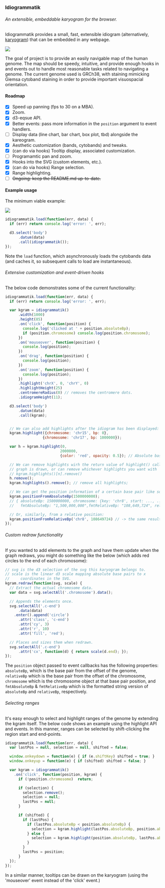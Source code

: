 ### Idiogrammatik
###### An extensible, embeddable karyogram for the browser.

Idiogrammatik provides a small, fast, extensible idiogram (alternatively,
[karyogram](http://en.wikipedia.org/wiki/Karyogram)) that can be embedded in any
webpage.

![](http://cl.ly/image/3c2p3p3S0942/Screen%20Recording%202014-08-30%20at%2005.22%20PM.gif)

The goal of project is to provide an easily navigable map of the human
genome. The map should be speedy, intuitive, and provide enough hooks in and
events out to handle most reasonable tasks related to navigating a genome. The
current genome used is GRCh38, with staining mimicking Giemsa cytoband staining
in order to provide important visuospacial orientation.

#### Roadmap

- [X] Speed up panning (fps to 30 on a MBA).
- [X] Zoom.
- [X] d3-eqsue API.
- [X] Better events: pass more information in the `position` argument to event handlers.
- [ ] Display data (line chart, bar chart, box plot, tbd) alongside the kareogram.
- [X] Aesthetic customization (bands, cytobands) and tweaks.
- [X] (can do via hooks) Tooltip display, associated customization.
- [ ] Programamtic pan and zoom.
- [X] Hooks into the SVG (custom elements, etc.).
- [X] (can do via hooks) Range selection.
- [X] Range highlighting.
- [ ] ~~Ongoing: keep the README.md up-to-date.~~

#### Example usage
The minimum viable example:

![](http://cl.ly/image/0M371r0O3R1k/Screen%20Shot%202014-08-29%20at%205.19.56%20PM.png)

```javascript
idiogrammatik.load(function(err, data) {
  if (err) return console.log('error: ', err);

  d3.select('body')
      .datum(data)
      .call(idiogrammatik());
});
```

Note the `load` function, which asynchronously loads the cytobands data (and
caches it, so subsequent calls to load are instantaneous).

###### Extensive customization and event-driven hooks

The below code demonstrates some of the current functionality:

```javascript
idiogrammatik.load(function(err, data) {
  if (err) return console.log('error: ', err);

  var kgram = idiogrammatik()
      .width(1000)
      .height(85)
      .on('click', function(position) {
        console.log('clicked at ' + position.absoluteBp);
        if (position.chromosome) console.log(position.chromosome);
      })
      .on('mouseover', function(position) {
        console.log(position);
      })
      .on('drag', function(position) {
        console.log(position);
      })
      .on('zoom', function(position) {
        console.log(position);
      })
      .highlight('chrX', 0, 'chrY', 0)
      .highlightHeight(25)
      .centromereRadius(0) // removes the centromere dots.
      .idiogramHeight(11);

  d3.select('body')
      .datum(data)
      .call(kgram);


  // We can also add highlights after the idiogram has been displayed:
  kgram.highlight({chromosome: 'chr15', bp: 0},
                 {chromosome: 'chr17', bp: 1000000});

  var h = kgram.highlight(0,
                         2000000,
                         {color: 'red', opacity: 0.5}); // Absolute basepairs.

  // We can remove highlights wirh the return value of highlight() calls after the
  // graph is drawn, or can remove whichever highlights you want with
  // kgram.highlights()[n].remove()
  h.remove();
  kgram.highlights().remove(); // remove all highlights;

  // We can get the position information of a certain base pair like so:
  kgram.positionFromAbsoluteBp(1500000000);
  // { absoluteBp: 1500000000, chromosome: {key: 'chr8', start: ..., ...},
  //   fmtAbsoluteBp: "1,500,000,000",fmtRelativeBp: "108,649,724", relativeBp: 108649724 }

  // Or, similarly, from a relative position:
  kgram.positionFromRelativeBp('chr8', 108649724) // -> the same result as above
});
```

###### Custom redraw functionality

If you wanted to add elements to the graph and have them update when the graph
redraws, you might do something like the below (which adds red circles to the
end of each chromosome):

```javascript
// svg is the d3 selection of the svg this karyogram belongs to.
// scale is the linear d3 scale mapping absolute base pairs to x
//     coordinates in the SVG.
kgram.redraw(function(svg, scale) {
  // Extract the actual chromosome data.
  var data = svg.selectAll('.chromosome').data();

  // Appends the elements once.
  svg.selectAll('.c-end')
      .data(data)
    .enter().append('circle')
      .attr('class', 'c-end')
      .attr('cy', 3)
      .attr('r', 10)
      .attr('fill', 'red');

  // Places and sizes them when redrawn.
  svg.selectAll('.c-end')
      .attr('cx', function(d) { return scale(d.end); });
});
```

The `position` object passed to event callbacks has the following properties:
`absoluteBp`, which is the base pair from the offset of the genome, `relativeBp`
which is the base pair from the offset of the chromosome, `chromosome` which is
the chromosome object at that base pair position, and `fmtAbsoluteBp` &
`fmtRelativeBp` which is the formatted string version of `absoluteBp` and
`relativeBp`, respectively.

###### Selecting ranges

It's easy enough to select and highlight ranges of the genome by extending the
kgram itself. The below code shows an example using the highlight API and
events. In this manner, ranges can be selected by shift-clicking the region
start and end-points.

```javascript
idiogrammatik.load(function(err, data) {
  var lastPos = null, selection = null, shifted = false;

  window.onkeydown = function(e) { if (e.shiftKey) shifted = true; }
  window.onkeyup = function(e) { if (shifted) shifted = false; }

  var kgram = idiogrammatik()
    .on('click', function(position, kgram) {
      if (!position.chromosome)  return;

      if (selection) {
        selection.remove();
        selection = null;
        lastPos = null;
      }

      if (shifted) {
        if (lastPos) {
          if (lastPos.absoluteBp < position.absoluteBp) {
            selection = kgram.highlight(lastPos.absoluteBp, position.absoluteBp);
          } else {
            selection = kgram.highlight(position.absoluteBp, lastPos.absoluteBp);
          }
        }
        lastPos = position;
      }
  });
});
```

In a similar manner, tooltips can be drawn on the karyogram (using the
'mouseover' event instead of the 'click' event.)
